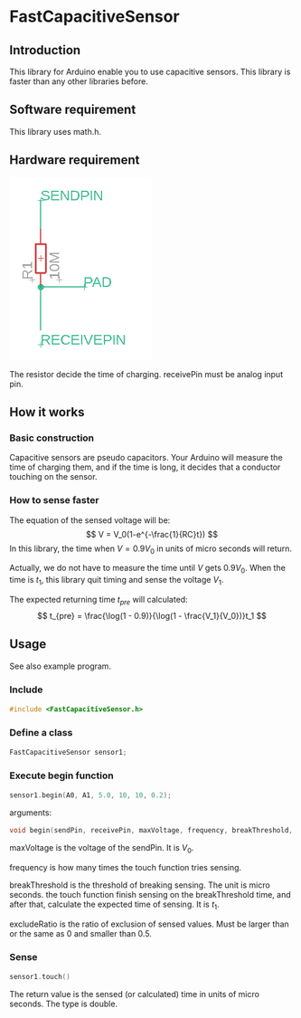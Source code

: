 # FastCapacitiveSensor

## Introduction

This library for Arduino enable you to use capacitive sensors. This library is faster than any other libraries before.

## Software requirement

This library uses math.h.

## Hardware requirement

![](img/hardwarerequirement.PNG)

The resistor decide the time of charging. receivePin must be analog input pin.

## How it works

### Basic construction

Capacitive sensors are pseudo capacitors. Your Arduino will measure the time of charging them, and if the time is long, it decides that a conductor touching on the sensor.

### How to sense faster

The equation of the sensed voltage will be:
$$
V = V_0(1-e^{-\frac{1}{RC}t})
$$
In this library, the time when $V=0.9V_0$ in units of micro seconds will return.

Actually, we do not have to measure the time until $V$ gets $0.9V_0$. When the time is $t_1$, this library quit timing and sense the voltage $V_1$.

The expected returning time $t_{pre}$ will calculated:
$$
t_{pre} = \frac{\log(1 - 0.9)}{\log(1 - \frac{V_1}{V_0})}t_1
$$

## Usage

See also example program.

### Include

```c++
#include <FastCapacitiveSensor.h>
```

### Define a class

```c++
FastCapacitiveSensor sensor1;
```

### Execute begin function

```c++
sensor1.begin(A0, A1, 5.0, 10, 10, 0.2);
```

arguments:

```c++
void begin(sendPin, receivePin, maxVoltage, frequency, breakThreshold, excludeRatio);
```

maxVoltage is the voltage of the sendPin. It is $V_0$.

frequency is how many times the touch function tries sensing.

breakThreshold is the threshold of breaking sensing. The unit is micro seconds. the touch function finish sensing on the breakThreshold time, and after that, calculate the expected time of sensing. It is $t_1$.

excludeRatio is the ratio of exclusion of sensed values. Must be larger than or the same as 0 and smaller than 0.5.

### Sense

```c++
sensor1.touch()
```

The return value is the sensed (or calculated) time in units of micro seconds. The type is double.